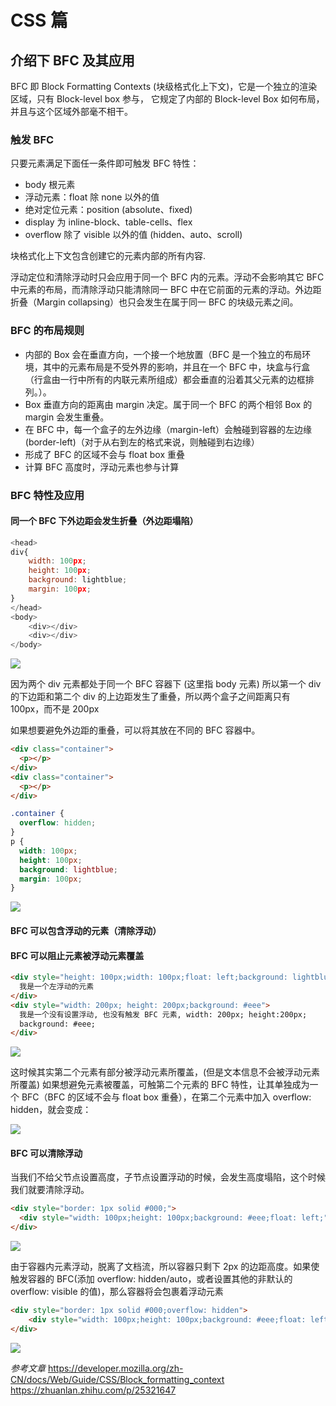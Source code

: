 <!--
 * @Author: your name
 * @Date: 2021-02-22 08:13:03
 * @LastEditTime: 2021-02-23 09:15:57
 * @LastEditors: Please set LastEditors
 * @Description: In User Settings Edit
 * @FilePath: \Github-Repositories\Interview-Questions\CSS\README.MD
-->

# CSS 篇

## 介绍下 BFC 及其应用

BFC 即 Block Formatting Contexts (块级格式化上下文)，它是一个独立的渲染区域，只有 Block-level box 参与， 它规定了内部的 Block-level Box 如何布局，并且与这个区域外部毫不相干。

### 触发 BFC

只要元素满足下面任一条件即可触发 BFC 特性：

- body 根元素
- 浮动元素：float 除 none 以外的值
- 绝对定位元素：position (absolute、fixed)
- display 为 inline-block、table-cells、flex
- overflow 除了 visible 以外的值 (hidden、auto、scroll)

块格式化上下文包含创建它的元素内部的所有内容.

浮动定位和清除浮动时只会应用于同一个 BFC 内的元素。浮动不会影响其它 BFC 中元素的布局，而清除浮动只能清除同一 BFC 中在它前面的元素的浮动。外边距折叠（Margin collapsing）也只会发生在属于同一 BFC 的块级元素之间。

### BFC 的布局规则

- 内部的 Box 会在垂直方向，一个接一个地放置（BFC 是一个独立的布局环境，其中的元素布局是不受外界的影响，并且在一个 BFC 中，块盒与行盒（行盒由一行中所有的内联元素所组成）都会垂直的沿着其父元素的边框排列。）。
- Box 垂直方向的距离由 margin 决定。属于同一个 BFC 的两个相邻 Box 的 margin 会发生重叠。
- 在 BFC 中，每一个盒子的左外边缘（margin-left）会触碰到容器的左边缘(border-left)（对于从右到左的格式来说，则触碰到右边缘）
- 形成了 BFC 的区域不会与 float box 重叠
- 计算 BFC 高度时，浮动元素也参与计算

### BFC 特性及应用

#### 同一个 BFC 下外边距会发生折叠（外边距塌陷）

```js
<head>
div{
    width: 100px;
    height: 100px;
    background: lightblue;
    margin: 100px;
}
</head>
<body>
    <div></div>
    <div></div>
</body>
```

<img src="./images/BFC-1.png">

因为两个 div 元素都处于同一个 BFC 容器下 (这里指 body 元素) 所以第一个 div 的下边距和第二个 div 的上边距发生了重叠，所以两个盒子之间距离只有 100px，而不是 200px

如果想要避免外边距的重叠，可以将其放在不同的 BFC 容器中。

```html
<div class="container">
  <p></p>
</div>
<div class="container">
  <p></p>
</div>
```

```css
.container {
  overflow: hidden;
}
p {
  width: 100px;
  height: 100px;
  background: lightblue;
  margin: 100px;
}
```

<img src="./images/BFC-2.png">

#### BFC 可以包含浮动的元素（清除浮动）

#### BFC 可以阻止元素被浮动元素覆盖

```html
<div style="height: 100px;width: 100px;float: left;background: lightblue">
  我是一个左浮动的元素
</div>
<div style="width: 200px; height: 200px;background: #eee">
  我是一个没有设置浮动, 也没有触发 BFC 元素, width: 200px; height:200px;
  background: #eee;
</div>
```

<img src="./images/BFC-3.png" />

这时候其实第二个元素有部分被浮动元素所覆盖，(但是文本信息不会被浮动元素所覆盖) 如果想避免元素被覆盖，可触第二个元素的 BFC 特性，让其单独成为一个 BFC（BFC 的区域不会与 float box 重叠），在第二个元素中加入 overflow: hidden，就会变成：

<img src="./images/BFC-4.png" />

#### BFC 可以清除浮动

当我们不给父节点设置高度，子节点设置浮动的时候，会发生高度塌陷，这个时候我们就要清除浮动。

```html
<div style="border: 1px solid #000;">
  <div style="width: 100px;height: 100px;background: #eee;float: left;"></div>
</div>
```

<img src="./images/BFC-5.png" />

由于容器内元素浮动，脱离了文档流，所以容器只剩下 2px 的边距高度。如果使触发容器的 BFC(添加 overflow: hidden/auto，或者设置其他的非默认的 overflow: visible 的值)，那么容器将会包裹着浮动元素

```HTML
<div style="border: 1px solid #000;overflow: hidden">
    <div style="width: 100px;height: 100px;background: #eee;float: left;"></div>
</div>
```

<img src="./images/BFC-6.png" />

_参考文章_
https://developer.mozilla.org/zh-CN/docs/Web/Guide/CSS/Block_formatting_context
https://zhuanlan.zhihu.com/p/25321647
